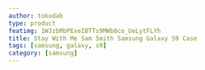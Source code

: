 ```yaml
---
author: tokodab
type: product
featimg: 1WJzbMbPExeIBTTs9MWb8co_UeLytFLYh
title: Stay With Me Sam Smith Samsung Galaxy S9 Case
tags: [samsung, galaxy, s9]
category: [samsung]
---
```

